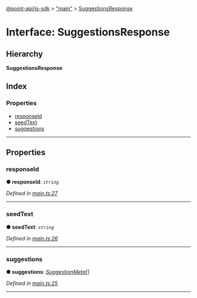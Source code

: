 [@point-api/js-sdk](../README.md) > ["main"](../modules/_main_.md) > [SuggestionsResponse](../interfaces/_main_.suggestionsresponse.md)

# Interface: SuggestionsResponse

## Hierarchy

**SuggestionsResponse**

## Index

### Properties

* [responseId](_main_.suggestionsresponse.md#responseid)
* [seedText](_main_.suggestionsresponse.md#seedtext)
* [suggestions](_main_.suggestionsresponse.md#suggestions)

---

## Properties

<a id="responseid"></a>

###  responseId

**● responseId**: *`string`*

*Defined in [main.ts:27](https://github.com/PointMail/point-api/blob/d0fa166/src/main.ts#L27)*

___
<a id="seedtext"></a>

###  seedText

**● seedText**: *`string`*

*Defined in [main.ts:26](https://github.com/PointMail/point-api/blob/d0fa166/src/main.ts#L26)*

___
<a id="suggestions"></a>

###  suggestions

**● suggestions**: *[SuggestionMeta](_main_.suggestionmeta.md)[]*

*Defined in [main.ts:25](https://github.com/PointMail/point-api/blob/d0fa166/src/main.ts#L25)*

___

